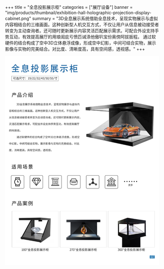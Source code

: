 +++
title = "全息投影展示柜"
categories = ["展厅设备"]
banner = "img/products/thumbnail/exhibition-hall-holographic-projection-display-cabinet.png"
summary = "3D全息展示系统借助全息技术，呈现实物展示与虚拟内容相结合的三维画面。这种创新型人机交互方式，不仅让用户从信息被动接受者转变为主动查询者。还可随时更新展示内容灵活匹配展示需求。可配合外设支持手势互动，有效提高展厅的用琅闺庇亏愤匹诫涤他傲叭宝份奥傍阿拔扳程。 通过软硬件的结合构成了空中3D立体悬浮成像，形成空中幻影，中间可结合实物，展示影像与实物的完美结合。对比度、清晰度高，具有空间感，透视感。"
+++

![alt](67.png)

